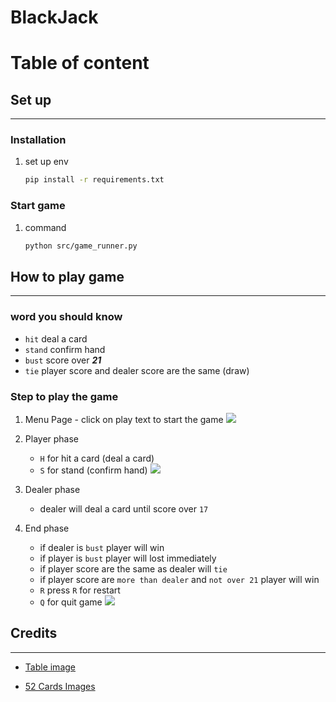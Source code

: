 # BlackJack

# Table of content

## Set up

---

### Installation

1. set up env
    ```bash
    pip install -r requirements.txt
    ```

### Start game

1. command
    ```bash
    python src/game_runner.py
    ```

## How to play game

---

### word you should know

-   `hit` deal a card
-   `stand` confirm hand
-   `bust` score over **_21_**
-   `tie` player score and dealer score are the same (draw)

### Step to play the game

1. Menu Page - click on play text to start the game
   <image src="./screenshots/gameplay/start_menu.png">
2. Player phase

    - `H` for hit a card (deal a card)
    - `S` for stand (confirm hand)
      <image src="./screenshots/gameplay/ingame.png">

3. Dealer phase
    - dealer will deal a card until score over `17`
4. End phase
    - if dealer is `bust` player will win
    - if player is `bust` player will lost immediately
    - if player score are the same as dealer will `tie`
    - if player score are `more than dealer` and `not over 21` player will win
    - `R` press `R` for restart
    - `Q` for quit game
      <image src="./screenshots/gameplay/result_page.png">

## Credits

---

-   [Table image](https://www.google.com/url?sa=i&url=https%3A%2F%2Fstock.adobe.com%2Fsearch%3Fk%3Dblackjack%2Btable&psig=AOvVaw3NmQXaf6A61yrQhfg-qk3d&ust=1744205033203000&source=images&cd=vfe&opi=89978449&ved=0CBQQjRxqFwoTCLiBo6zEyIwDFQAAAAAdAAAAABAn)

-   [52 Cards Images](https://acbl.mybigcommerce.com/52-playing-cards/)
